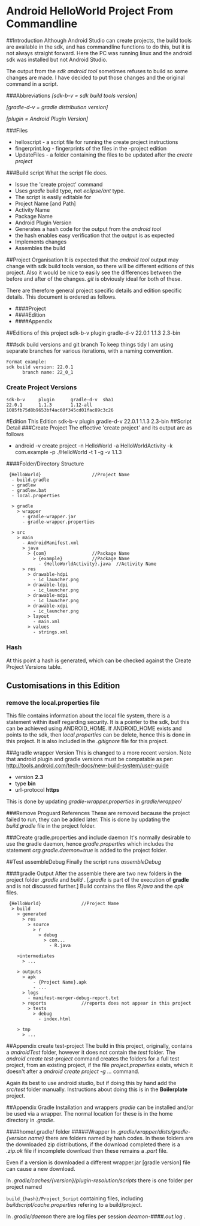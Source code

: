 
# Android HelloWorld Project From Commandline
##Introduction
Although Android Studio can create projects, the build tools are available in the sdk, and has commandline functions to do this, but it is not always straight forward. Here the PC was running linux and the android sdk was installed but not Android Studio. 

The output from the _sdk android tool_ sometimes refuses to build so some changes are made. I have decided to put those changes and the original command in a script.

###Abbreviations
_[sdk-b-v = sdk build tools version]_

_[gradle-d-v = gradle distribution version]_

_[plugin = Android Plugin Version]_


###Files
- helloscript - a script file for running the create project instructions
- fingerprint.log - fingerprints of the files in the -project edition
- UpdateFiles - a folder containing the files to be updated after the _create project_





###Build script
What the script file does.
- Issue the 'create project' command
 - Uses _gradle_ build type, not _eclipse/ant_ type.
- The script is easily editable for
 - Project Name [and Path]
 - Activity Name 
 - Package Name
 - Android Plugin Version
- Generates a hash code for the output from the _android tool_
 - the hash enables easy verification that the output is as expected
- Implements changes
- Assembles the build 

##Project Organisation
It is expected that the _android tool_ output may change with sdk build tools version, so there will be different editions of this project. Also it would be nice to easily see the differences between the before and after of the changes. _git_ is obviously ideal for both of these.

There are therefore general project specific details and edition specific details. This document is ordered as follows.
- ####Project
- ####Edition
- ####Appendix

##Editions of this project
	sdk-b-v     plugin      gradle-d-v
    22.0.1      1.1.3       2.3-bin



###sdk build versions and git branch
To keep things tidy I am using separate branches for various iterations, with a naming convention.

	Format example:
	sdk build version: 22.0.1
	      branch name: 22_0_1

### Create Project Versions
    sdk-b-v     plugin      gradle-d-v  sha1
    22.0.1      1.1.3       1.12-all    1085fb75d8b9653bf4ac60f345cd01fac89c3c26


#Edition
    This Edition
    sdk-b-v     plugin      gradle-d-v
    22.0.1      1.1.3       2.3-bin
##Script Detail
###Create Project
The effective 'create project' and its output are as follows

- android -v   create project  -n HelloWorld  -a HelloWorldActivity  -k com.example  -p ./HelloWorld  -t 1  -g -v 1.1.3

####Folder/Directory Structure

     {HelloWorld}                   //Project Name
	  - build.gradle
	  - gradlew
	  - gradlew.bat
	  - local.properties
	  
	  > gradle
	    > wrapper
	      - gradle-wrapper.jar
	      - gradle-wrapper.properties

	  > src
	    > main
          - AndroidManifest.xml
	      > java
	        > {com}                 //Package Name
	          > {example}           //Package Name
                - {HelloWorldActivity}.java  //Activity Name
	      > res
	        > drawable-hdpi
	          - ic_launcher.png
	        > drawable-ldpi
	          - ic_launcher.png
	        > drawable-mdpi
	          - ic_launcher.png
	        > drawable-xdpi
	          - ic_launcher.png
            > layout
              - main.xml
            > values
              - strings.xml
     
### Hash         
At this point a hash is generated, which can be checked against the Create Project Versions table.

## Customisations in this Edition

### remove the local.properties file
This file contains information about the local file system, there is a statement within itself regarding security. It is a pointer to the sdk, but this can be achieved using ANDROID\_HOME. If ANDROID\_HOME exists and points to the sdk, then _local.properties_ can be delete, hence this is done in this project. It is also included in the _.gitignore_ file for this project.

###gradle wrapper Version
This is changed to a more recent version.
Note that android plugin and gradle versions must be compatable as per:
http://tools.android.com/tech-docs/new-build-system/user-guide

- version __2.3__ 
- type __bin__ 
- url-protocol __https__

This is done by updating _gradle-wrapper.properties_ in _gradle/wrapper/_ 

###Remove Proguard References
These are removed because the project failed to run, they can be added later.
This is done by updating the _build.gradle_ file in the project folder.

###Create gradle.properties and include daemon
It's normally desirable to use the gradle daemon, hence
_gradle.properties_ which includes the statement _org.gradle.daemon=true_
is added to the project folder.


##Test assembleDebug
Finally the script runs _assembleDebug_


####gradle Output
After the assemble there are two new folders in the project folder
_.gradle_ and _build_ . [_.gradle_ is part of the execution of __gradle__ and is not discussed further.] 
Build contains the files _R.java_ and the _apk_ files.

     {HelloWorld}               //Project Name
      > build
        > generated
          > res
            > source
              > r
                > debug
                  > com...
                    - R.java
                    
        >intermediates
          > ...
                     
        > outputs
          > apk
              - {Project Name}.apk 
              - ... 
          > logs
            - manifest-merger-debug-report.txt
          > reports             //reports does not appear in this project
            > tests
              > debug
                - index.html
                
        > tmp
          > ...
              
##Appendix create test-project
The build in this project, originally, contains a _androidTest_ folder, however it does not contain the _test_ folder. The _android create test-project_ command creates the folders for a full test project, from an existing project, if the file _project.properties_ exists, which it doesn't after a _android create project -g ..._ command.

Again its best to use android studio, but if doing this by hand add the _src/test_ folder manually. Instructions about doing this is in the **Boilerplate** project.


##Appendix Gradle Installation and wrappers
_gradle_ can be installed and/or be used via a wrapper.
The normal location for these is in the home directory in _.gradle_.

              
####home/.gradle/ folder
#####Wrapper
In _.gradle/wrapper/dists/gradle-{version name}_ there are folders named by hash codes. In these folders are the downloaded zip distributions, if the download completed there is a _.zip.ok_ file if incomplete download then these remains a _.part_ file.

Even if a version is downloaded a different wrapper.jar [gradle version] file can cause a new download.

In _.gradle/caches/{version}/plugin-resolution/scripts_
there is one folder per project named 

`build_{hash}/Project_Script` containing files, including _buildscript/cache.properties_ refering to a build/project.

In _.gradle/daemon_ there are log files per session _deamon-####.out.log_ .




